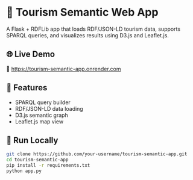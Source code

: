 # 🧭 Tourism Semantic Web App

A Flask + RDFLib app that loads RDF/JSON-LD tourism data, supports SPARQL queries, and visualizes results using D3.js and Leaflet.js.

## 🌐 Live Demo

🔗 https://tourism-semantic-app.onrender.com

## 🚀 Features

- SPARQL query builder
- RDF/JSON-LD data loading
- D3.js semantic graph
- Leaflet.js map view

## 🧪 Run Locally

```bash
git clone https://github.com/your-username/tourism-semantic-app.git
cd tourism-semantic-app
pip install -r requirements.txt
python app.py
